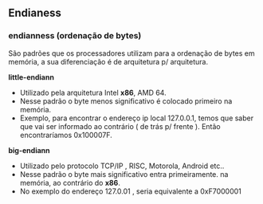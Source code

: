 Endianess
----------

### endianness (ordenação de bytes)

São padrões que os processadores utilizam para a ordenação de bytes em memória, a sua diferenciação é de arquitetura p/ arquitetura.

**little-endiann**

- Utilizado pela arquitetura Intel **x86**, AMD 64.
- Nesse padrão o byte menos significativo é colocado primeiro na memória.
- Exemplo, para encontrar o endereço ip local 127.0.0.1, temos que saber que vai ser informado ao contrário ( de trás p/ frente ). Então encontraríamos 0x100007F.

**big-endiann**

- Utilizado pelo protocolo TCP/IP , RISC, Motorola, Android etc..
- Nesse padrão o byte mais significativo entra primeiramente. na memória, ao contrário do **x86**.
- No exemplo do endereço 127.0.01 , seria equivalente a 0xF7000001